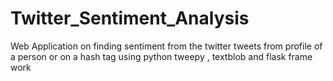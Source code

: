 # Twitter_Sentiment_Analysis
Web Application on finding sentiment from the twitter tweets from profile of a  person or on a  hash tag  using python tweepy , textblob and flask frame work
